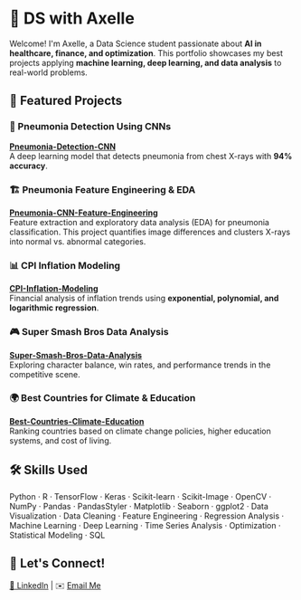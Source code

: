 # 🚀 DS with Axelle 

Welcome! I'm Axelle, a Data Science student passionate about **AI in healthcare, finance, and optimization**. This portfolio showcases my best projects applying **machine learning, deep learning, and data analysis** to real-world problems.  

## 📂 Featured Projects  

### 🔬 Pneumonia Detection Using CNNs  
**[Pneumonia-Detection-CNN](https://github.com/axelle-le-rate/Pneumonia-Detection-CNN)**  
A deep learning model that detects pneumonia from chest X-rays with **94% accuracy**.  

### 🏗️ Pneumonia Feature Engineering & EDA  
**[Pneumonia-CNN-Feature-Engineering](https://github.com/axelle-le-rate/Pneumonia-CNN-Feature-Engineering)**  
Feature extraction and exploratory data analysis (EDA) for pneumonia classification. This project quantifies image differences and clusters X-rays into normal vs. abnormal categories.  

### 📊 CPI Inflation Modeling  
**[CPI-Inflation-Modeling](https://github.com/axelle-le-rate/CPI-Inflation-Modeling)**  
Financial analysis of inflation trends using **exponential, polynomial, and logarithmic regression**.  

### 🎮 Super Smash Bros Data Analysis  
**[Super-Smash-Bros-Data-Analysis](https://github.com/axelle-le-rate/Super-Smash-Bros-Data-Analysis)**  
Exploring character balance, win rates, and performance trends in the competitive scene.  

### 🌍 Best Countries for Climate & Education  
**[Best-Countries-Climate-Education](https://github.com/axelle-le-rate/Best-Countries-Climate-Education)**  
Ranking countries based on climate change policies, higher education systems, and cost of living.  

## 🛠️ Skills Used
Python · R · TensorFlow · Keras · Scikit-learn · Scikit-Image · OpenCV · NumPy · Pandas · PandasStyler · Matplotlib · Seaborn · ggplot2 · Data Visualization · Data Cleaning · Feature Engineering · Regression Analysis · Machine Learning · Deep Learning · Time Series Analysis · Optimization · Statistical Modeling · SQL

## 🔗 Let's Connect!  
[💼 LinkedIn](https://www.linkedin.com/in/axelle-jimenez/) | ✉️ [Email Me](mailto:axellerule@gmail.com)
